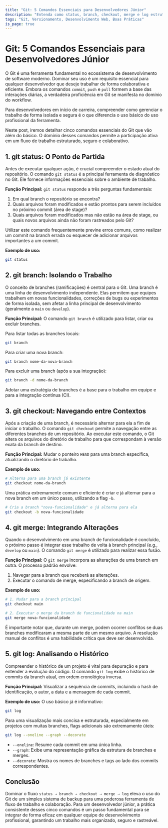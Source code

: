 ```yaml
---
title: "Git: 5 Comandos Essenciais para Desenvolvedores Júnior"
description: "Entenda como status, branch, checkout, merge e log estruturam um workflow seguro e colaborativo no Git, indo além do básico."
tags: "Git, Versionamento, Desenvolvimento Web, Boas Práticas"
is_page: true
---
```


# Git: 5 Comandos Essenciais para Desenvolvedores Júnior

O Git é uma ferramenta fundamental no ecossistema de desenvolvimento de software moderno. Dominar seu uso é um requisito essencial para qualquer desenvolvedor que deseje trabalhar de forma colaborativa e eficiente. Embora os comandos `commit`, `push` e `pull` formem a base das interações diárias, a verdadeira proficiência em Git se manifesta no domínio do workflow.

Para desenvolvedores em início de carreira, compreender como gerenciar o trabalho de forma isolada e segura é o que diferencia o uso básico do uso profissional da ferramenta.

Neste post, iremos detalhar cinco comandos essenciais do Git que vão além do básico. O domínio desses comandos permite a participação ativa em um fluxo de trabalho estruturado, seguro e colaborativo.

## 1. git status: O Ponto de Partida
Antes de executar qualquer ação, é crucial compreender o estado atual do repositório. O comando `git status` é a principal ferramenta de diagnóstico no Git. Ele fornece informações essenciais sobre o ambiente de trabalho.

**Função Principal:**
`git status` responde a três perguntas fundamentais:

1. Em qual branch o repositório se encontra?
2. Quais arquivos foram modificados e estão prontos para serem incluídos no próximo commit (área de stage)?
3. Quais arquivos foram modificados mas não estão na área de stage, ou quais novos arquivos ainda não foram rastreados pelo Git?

Utilizar este comando frequentemente previne erros comuns, como realizar um commit na branch errada ou esquecer de adicionar arquivos importantes a um commit.

**Exemplo de uso:**

```bash
git status
```

## 2. git branch: Isolando o Trabalho
O conceito de branches (ramificações) é central para o Git. Uma branch é uma linha de desenvolvimento independente. Elas permitem que equipes trabalhem em novas funcionalidades, correções de bugs ou experimentos de forma isolada, sem afetar a linha principal de desenvolvimento (geralmente a `main` ou `develop`).

**Função Principal:**
O comando `git branch` é utilizado para listar, criar ou excluir branches.

Para listar todas as branches locais:

```bash
git branch
```

Para criar uma nova branch:

```bash
git branch nome-da-nova-branch
```

Para excluir uma branch (após a sua integração):

```bash
git branch -d nome-da-branch
```

Adotar uma estratégia de branches é a base para o trabalho em equipe e para a integração contínua (CI).

## 3. git checkout: Navegando entre Contextos
Após a criação de uma branch, é necessário alternar para ela a fim de iniciar o trabalho. O comando `git checkout` permite a navegação entre as diferentes branches de um repositório. Ao executar este comando, o Git altera os arquivos do diretório de trabalho para que correspondam à versão exata da branch de destino.

**Função Principal:**
Mudar o ponteiro `HEAD` para uma branch específica, atualizando o diretório de trabalho.

**Exemplo de uso:**

```bash
# Alterna para uma branch já existente
git checkout nome-da-branch
```

Uma prática extremamente comum e eficiente é criar e já alternar para a nova branch em um único passo, utilizando a flag `-b`.

```bash
# Cria a branch "nova-funcionalidade" e já alterna para ela
git checkout -b nova-funcionalidade
```

## 4. git merge: Integrando Alterações
Quando o desenvolvimento em uma branch de funcionalidade é concluído, o próximo passo é integrar esse trabalho de volta à branch principal (e.g., `develop` ou `main`). O comando `git merge` é utilizado para realizar essa fusão.

**Função Principal:**
O `git merge` incorpora as alterações de uma branch em outra. O processo padrão envolve:

1. Navegar para a branch que receberá as alterações.
2. Executar o comando de merge, especificando a branch de origem.

**Exemplo de uso:**

```bash
# 1. Mudar para a branch principal
git checkout main

# 2. Executar o merge da branch de funcionalidade na main
git merge nova-funcionalidade
```

É importante notar que, durante um merge, podem ocorrer conflitos se duas branches modificaram a mesma parte de um mesmo arquivo. A resolução manual de conflitos é uma habilidade crítica que deve ser desenvolvida.

## 5. git log: Analisando o Histórico
Compreender o histórico de um projeto é vital para depuração e para entender a evolução do código. O comando `git log` exibe o histórico de commits da branch atual, em ordem cronológica inversa.

**Função Principal:**
Visualizar a sequência de commits, incluindo o hash de identificação, o autor, a data e a mensagem de cada commit.

**Exemplo de uso:**
O uso básico já é informativo:

```bash
git log
```

Para uma visualização mais concisa e estruturada, especialmente em projetos com muitas branches, flags adicionais são extremamente úteis:

```bash
git log --oneline --graph --decorate
```

- `--oneline`: Resume cada commit em uma única linha.
- `--graph`: Exibe uma representação gráfica da estrutura de branches e merges.
- `--decorate`: Mostra os nomes de branches e tags ao lado dos commits correspondentes.

## Conclusão
Dominar o fluxo `status → branch → checkout → merge → log` eleva o uso do Git de um simples sistema de backup para uma poderosa ferramenta de fluxo de trabalho e colaboração. Para um desenvolvedor júnior, a prática consistente desses cinco comandos é um passo fundamental para se integrar de forma eficaz em qualquer equipe de desenvolvimento profissional, garantindo um trabalho mais organizado, seguro e rastreável.
